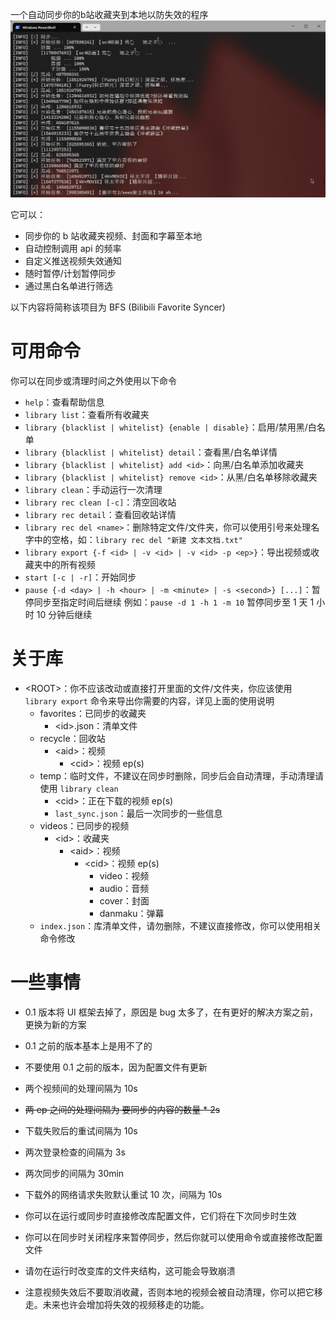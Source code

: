 一个自动同步你的b站收藏夹到本地以防失效的程序
![header](header.png)

它可以：
- 同步你的 b 站收藏夹视频、封面和字幕至本地
- 自动控制调用 api 的频率
- 自定义推送视频失效通知
- 随时暂停/计划暂停同步
- 通过黑白名单进行筛选

以下内容将简称该项目为 BFS (Bilibili Favorite Syncer)


# 可用命令
你可以在同步或清理时间之外使用以下命令

- `help`：查看帮助信息
- `library list`：查看所有收藏夹
- `library {blacklist | whitelist} {enable | disable}`：启用/禁用黑/白名单
- `library {blacklist | whitelist} detail`：查看黑/白名单详情
- `library {blacklist | whitelist} add <id>`：向黑/白名单添加收藏夹
- `library {blacklist | whitelist} remove <id>`：从黑/白名单移除收藏夹
- `library clean`：手动运行一次清理
- `library rec clean [-c]`：清空回收站
- `library rec detail`：查看回收站详情
- `library rec del <name>`：删除特定文件/文件夹，你可以使用引号来处理名字中的空格，如：`library rec del "新建 文本文档.txt"`
- `library export {-f <id> | -v <id> | -v <id> -p <ep>}`：导出视频或收藏夹中的所有视频
- `start [-c | -r]`：开始同步
- `pause {-d <day> | -h <hour> | -m <minute> | -s <second>} [...]`：暂停同步至指定时间后继续
  例如：`pause -d 1 -h 1 -m 10` 暂停同步至 1 天 1 小时 10 分钟后继续


# 关于库
- \<ROOT\>：你不应该改动或直接打开里面的文件/文件夹，你应该使用 `library export` 命令来导出你需要的内容，详见上面的使用说明
  - favorites：已同步的收藏夹
    - \<id\>.json：清单文件
  - recycle：回收站
    - \<aid\>：视频
      - \<cid\>：视频 ep(s)
  - temp：临时文件，不建议在同步时删除，同步后会自动清理，手动清理请使用 `library clean`
    - \<cid\>：正在下载的视频 ep(s)
    - `last_sync.json`：最后一次同步的一些信息
  - videos：已同步的视频
    - \<id\>：收藏夹
      - \<aid\>：视频
        - \<cid\>：视频 ep(s)
          - video：视频
          - audio：音频
          - cover：封面
          - danmaku：弹幕
  - `index.json`：库清单文件，请勿删除，不建议直接修改，你可以使用相关命令修改


# 一些事情
- 0.1 版本将 UI 框架去掉了，原因是 bug 太多了，在有更好的解决方案之前，更换为新的方案
- 0.1 之前的版本基本上是用不了的
- 不要使用 0.1 之前的版本，因为配置文件有更新

- 两个视频间的处理间隔为 10s
- ~~两 ep 之间的处理间隔为 要同步的内容的数量 * 2s~~
- 下载失败后的重试间隔为 10s
- 两次登录检查的间隔为 3s
- 两次同步的间隔为 30min
- 下载外的网络请求失败默认重试 10 次，间隔为 10s

- 你可以在运行或同步时直接修改库配置文件，它们将在下次同步时生效
- 你可以在同步时关闭程序来暂停同步，然后你就可以使用命令或直接修改配置文件
- 请勿在运行时改变库的文件夹结构，这可能会导致崩溃
- 注意视频失效后不要取消收藏，否则本地的视频会被自动清理，你可以把它移走。未来也许会增加将失效的视频移走的功能。
